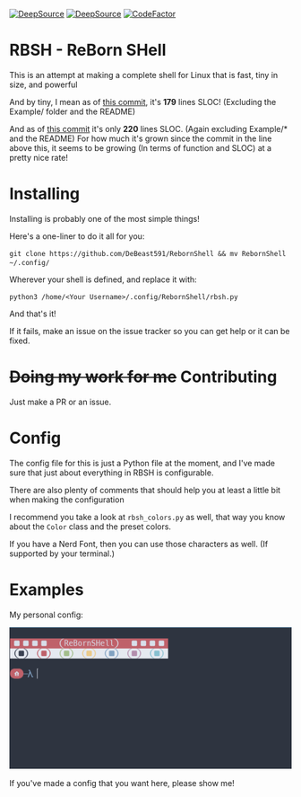 [![DeepSource](https://deepsource.io/gh/DeBeast591/RebornShell.svg/?label=active+issues&show_trend=true)](https://deepsource.io/gh/DeBeast591/RebornShell/?ref=repository-badge)
[![DeepSource](https://deepsource.io/gh/DeBeast591/RebornShell.svg/?label=resolved+issues&show_trend=true)](https://deepsource.io/gh/DeBeast591/RebornShell/?ref=repository-badge)
[![CodeFactor](https://www.codefactor.io/repository/github/debeast591/rebornshell/badge/master)](https://www.codefactor.io/repository/github/debeast591/rebornshell/overview/master)

# RBSH - ReBorn SHell
This is an attempt at making a complete shell for Linux that is fast, tiny in size, and powerful

And by tiny, I mean as of [this commit](https://github.com/DeBeast591/RebornShell/commit/87af93d6e0babaaaa33d17176003de0676defea2), it's **179** lines SLOC! (Excluding the Example/ folder and the README)

And as of [this commit](https://github.com/DeBeast591/RebornShell/commit/74099b76a478dbdaab527aeb30785865884a7396) it's only **220** lines SLOC. (Again excluding Example/* and the README) For how much it's grown since the commit in the line above this, it seems to be growing (In terms of function and SLOC) at a pretty nice rate!


# Installing
Installing is probably one of the most simple things!

Here's a one-liner to do it all for you:

```SH
git clone https://github.com/DeBeast591/RebornShell && mv RebornShell ~/.config/
```

Wherever your shell is defined, and replace it with:
```SH
python3 /home/<Your Username>/.config/RebornShell/rbsh.py
```

And that's it!

If it fails, make an issue on the issue tracker so you can get help or it can be fixed.


# ~~Doing my work for me~~ Contributing
Just make a PR or an issue.


# Config
The config file for this is just a Python file at the moment, and I've made sure that just about everything in RBSH is configurable.

There are also plenty of comments that should help you at least a little bit when making the configuration

I recommend you take a look at `rbsh_colors.py` as well, that way you know about the `Color` class and the preset colors.

If you have a Nerd Font, then you can use those characters as well. (If supported by your terminal.)


# Examples
My personal config:

![Personal Config](Assets/BeastsConfigPicture.png "Title")


If you've made a config that you want here, please show me!
